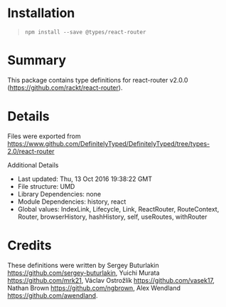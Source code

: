 # Installation
> `npm install --save @types/react-router`

# Summary
This package contains type definitions for react-router v2.0.0 (https://github.com/rackt/react-router).

# Details
Files were exported from https://www.github.com/DefinitelyTyped/DefinitelyTyped/tree/types-2.0/react-router

Additional Details
 * Last updated: Thu, 13 Oct 2016 19:38:22 GMT
 * File structure: UMD
 * Library Dependencies: none
 * Module Dependencies: history, react
 * Global values: IndexLink, Lifecycle, Link, ReactRouter, RouteContext, Router, browserHistory, hashHistory, self, useRoutes, withRouter

# Credits
These definitions were written by Sergey Buturlakin <https://github.com/sergey-buturlakin>, Yuichi Murata <https://github.com/mrk21>, Václav Ostrožlík <https://github.com/vasek17>, Nathan Brown <https://github.com/ngbrown>, Alex Wendland <https://github.com/awendland>.
